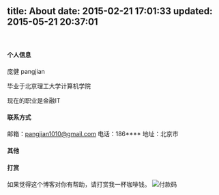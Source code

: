 title: About
date: 2015-02-21 17:01:33
updated: 2015-05-21 20:37:01
---
<div class="my-links">
  <a class="gradient-text" href="https://github.com/TriDiamond" target="_blank" rel="noopener"><span class=" iconfont icon-github"></span></a>
  <a class="gradient-text" href="https://twitter.com/TriDiamond6" target="_blank" rel="noopener"><span class=" iconfont icon-twitter"></span></a>
  <a class="gradient-text" href="https://stackoverflow.com/users/7602324/tridiamond?tab=profile" target="_blank" rel="noopener"><span class=" iconfont icon-stack-overflow"></span></a>
</div>

<style>
  .my-links {display: flex; align-content: flex-start; margin-top: 30px;}
  .my-links a {display: flex; color: #000; padding: 2px 10px;border-bottom:none !important;}
  .my-links a span {font-size: 28px;}
</style>

#### 个人信息
庞健 pangjian

毕业于北京理工大学计算机学院

现在的职业是金融IT

#### 联系方式

邮箱：<pangjian1010@gmail.com>
电话：186****
地址：北京市

#### 其他

#### 打赏
如果觉得这个博客对你有帮助，请打赏我一杯咖啡钱。
![付款码](/resources/common/qrcode.png)
